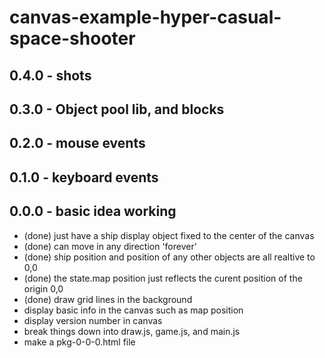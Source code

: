 # canvas-example-hyper-casual-space-shooter

## 0.4.0 - shots

## 0.3.0 - Object pool lib, and blocks

## 0.2.0 - mouse events

## 0.1.0 - keyboard events

## 0.0.0 - basic idea working
* (done) just have a ship display object fixed to the center of the canvas
* (done) can move in any direction 'forever'
* (done) ship position and position of any other objects are all realtive to 0,0
* (done) the state.map position just reflects the curent position of the origin 0,0
* (done) draw grid lines in the background
* display basic info in the canvas such as map position
* display version number in canvas
* break things down into draw.js, game.js, and main.js
* make a pkg-0-0-0.html file